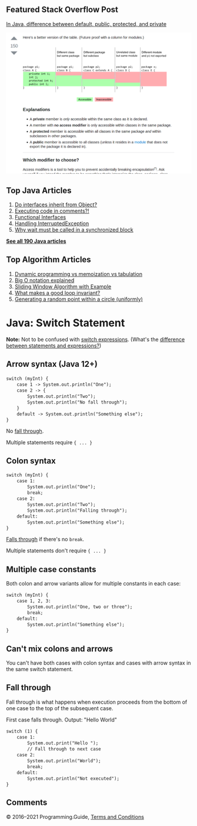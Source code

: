 



## Featured Stack Overflow Post

[In Java, difference between default, public, protected, and private](https://stackoverflow.com/a/33627846/276052)

[<img src="../images/so-featured-33627846.png" alt="StackOverflow screenshot thumbnail" class="screenshot" />](https://stackoverflow.com/a/33627846/276052)



## Top Java Articles

1.  [Do interfaces inherit from Object?](do-interfaces-inherit-from-object.html)
2.  [Executing code in comments?!](executing-code-in-comments.html)
3.  [Functional Interfaces](functional-interfaces.html)
4.  [Handling InterruptedException](handling-interrupted-exceptions.html)
5.  [Why wait must be called in a synchronized block](why-wait-must-be-in-synchronized.html)

[**See all 190 Java articles**](index.html)

## Top Algorithm Articles

1.  [Dynamic programming vs memoization vs tabulation](../dynamic-programming-vs-memoization-vs-tabulation.html)
2.  [Big O notation explained](../big-o-notation-explained.html)
3.  [Sliding Window Algorithm with Example](../sliding-window-example.html)
4.  [What makes a good loop invariant?](../what-makes-a-good-loop-invariant.html)
5.  [Generating a random point within a circle (uniformly)](../random-point-within-circle.html)

# Java: Switch Statement

**Note:** Not to be confused with [switch expressions](switch-expression.html). (What's the [difference between statements and expressions?](../statements-vs-expressions.html))

## Arrow syntax (Java 12+)

    switch (myInt) {
        case 1 -> System.out.println("One");
        case 2 -> {
            System.out.println("Two");
            System.out.println("No fall through");
        }
        default -> System.out.println("Something else");
    }

No [fall through](switch-statement.html#fall-through).

Multiple statements require `{ ... }`

## Colon syntax

    switch (myInt) {
        case 1:
            System.out.println("One");
            break;
        case 2:
            System.out.println("Two");
            System.out.println("Falling through");
        default:
            System.out.println("Something else");
    }

[Falls through](switch-statement.html#fall-through) if there's no `break`.

Multiple statements don't require `{ ... }`

## Multiple case constants

Both colon and arrow variants allow for multiple constants in each case:

    switch (myInt) {
        case 1, 2, 3:
            System.out.println("One, two or three");
            break;
        default:
            System.out.println("Something else");
    }

## Can't mix colons and arrows

You can't have both cases with colon syntax and cases with arrow syntax in the same switch statement.

## Fall through

Fall through is what happens when execution proceeds from the bottom of one case to the top of the subsequent case.

First case falls through. Output: "Hello World"

    switch (1) {
        case 1:
            System.out.print("Hello ");
            // Fall through to next case
        case 2:
            System.out.println("World");
            break;
        default:
            System.out.println("Not executed");
    }

## Comments



© 2016–2021 Programming.Guide, [Terms and Conditions](../terms-and-conditions.html)
